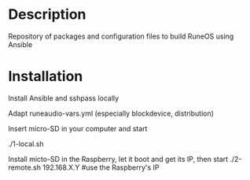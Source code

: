 # Description
Repository of packages and configuration files to build RuneOS using Ansible

# Installation
Install Ansible and sshpass locally

Adapt runeaudio-vars.yml (especially blockdevice, distribution)

Insert micro-SD in your computer and start

./1-local.sh

Install micto-SD in the Raspberry, let it boot and get its IP, then start
./2-remote.sh 192.168.X.Y #use the Raspberry's IP
